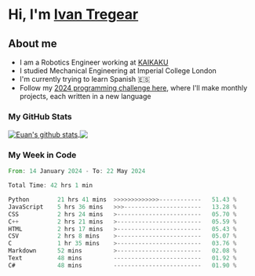 # Hi, I'm [Ivan Tregear](https://www.linkedin.com/in/ivantregear/)

## About me

* I am a Robotics Engineer working at [KAIKAKU](https://github.com/KAIKAKU-AI)
* I studied Mechanical Engineering at Imperial College London
* I'm currently trying to learn Spanish :es:
* Follow my [2024 programming challenge here](https://github.com/ITregear?tab=repositories), where I'll make monthly projects, each written in a new language


### My GitHub Stats

<a href="#my-github-stats">
  <img align="center" src="https://github-readme-stats.vercel.app/api?username=itregear&count_private=true&show_icons=true&include_all_commits=true&theme=material-palenight" alt="Euan's github stats" />
</a>

<a href="#my-github-stats">
  <img align="center" src="https://github-readme-stats.vercel.app/api/top-langs/?username=itregear&layout=compact&theme=material-palenight" />
</a>

### My Week in Code
<!--START_SECTION:waka-->

```rust
From: 14 January 2024 - To: 22 May 2024

Total Time: 42 hrs 1 min

Python        21 hrs 41 mins  >>>>>>>>>>>>>------------   51.43 %
JavaScript    5 hrs 36 mins   >>>----------------------   13.28 %
CSS           2 hrs 24 mins   >------------------------   05.70 %
C++           2 hrs 21 mins   >------------------------   05.59 %
HTML          2 hrs 17 mins   >------------------------   05.43 %
CSV           2 hrs 8 mins    >------------------------   05.07 %
C             1 hr 35 mins    >------------------------   03.76 %
Markdown      52 mins         >------------------------   02.08 %
Text          48 mins         -------------------------   01.92 %
C#            48 mins         -------------------------   01.90 %
```

<!--END_SECTION:waka-->
